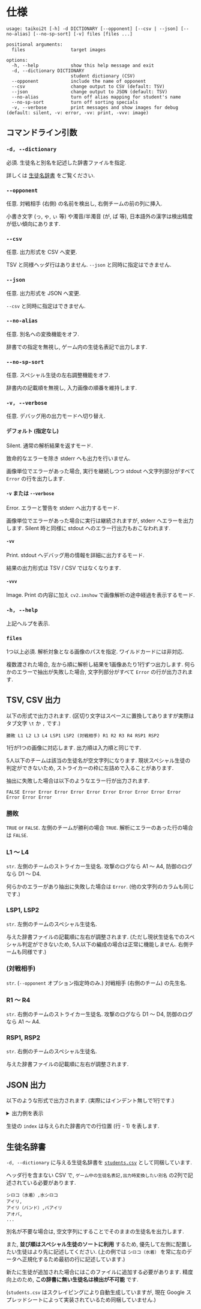 # 仕様

```
usage: taikoi2t [-h] -d DICTIONARY [--opponent] [--csv | --json] [--no-alias] [--no-sp-sort] [-v] files [files ...]

positional arguments:
  files                 target images

options:
  -h, --help            show this help message and exit
  -d, --dictionary DICTIONARY
                        student dictionary (CSV)
  --opponent            include the name of opponent
  --csv                 change output to CSV (default: TSV)
  --json                change output to JSON (default: TSV)
  --no-alias            turn off alias mapping for student's name
  --no-sp-sort          turn off sorting specials
  -v, --verbose         print messages and show images for debug (default: silent, -v: error, -vv: print, -vvv: image)
```


## コマンドライン引数

### `-d, --dictionary`

必須.
生徒名と別名を記述した辞書ファイルを指定.

詳しくは [生徒名辞書](#生徒名辞書) をご覧ください.


### `--opponent`

任意.
対戦相手 (右側) の名前を検出し, 右側チームの前の列に挿入.

小書き文字 (っ, ゃ, ぃ 等) や濁音/半濁音 (が, ぱ 等), 日本語外の漢字は検出精度が低い傾向にあります.


### `--csv`

任意.
出力形式を CSV へ変更.

TSV と同様ヘッダ行はありません.
`--json` と同時に指定はできません.


### `--json`

任意.
出力形式を JSON へ変更.

`--csv` と同時に指定はできません.


### `--no-alias`

任意.
別名への変換機能をオフ.

辞書での指定を無視し, ゲーム内の生徒名表記で出力します.


### `--no-sp-sort`

任意.
スペシャル生徒の左右調整機能をオフ.

辞書内の記載順を無視し, 入力画像の順番を維持します.


### `-v, --verbose`

任意.
デバッグ用の出力モードへ切り替え.


#### デフォルト (指定なし)

Silent. 通常の解析結果を返すモード.

致命的なエラーを除き stderr へも出力を行いません.

画像単位でエラーがあった場合, 実行を継続しつつ stdout へ文字列部分がすべて `Error` の行を出力します.


#### `-v` または `--verbose`

Error. エラーと警告を stderr へ出力するモード.

画像単位でエラーがあった場合に実行は継続されますが, stderr へエラーを出力します. Silent 時と同様に stdout へのエラー行出力もおこなわれます.


#### `-vv`

Print. stdout へデバッグ用の情報を詳細に出力するモード.

結果の出力形式は TSV / CSV ではなくなります.


#### `-vvv`

Image. Print の内容に加え `cv2.imshow` で画像解析の途中経過を表示するモード.


### `-h, --help`

上記ヘルプを表示.


### `files`

1つ以上必須.
解析対象となる画像のパスを指定. ワイルドカードには非対応.

複数渡された場合, 左から順に解析し結果を1画像あたり1行ずつ出力します.
何らかのエラーで抽出が失敗した場合, 文字列部分がすべて `Error` の行が出力されます.


## TSV, CSV 出力

以下の形式で出力されます. (区切り文字はスペースに置換してありますが実際はタブ文字 `\t` か `,` です.)

```
勝敗 L1 L2 L3 L4 LSP1 LSP2 (対戦相手) R1 R2 R3 R4 RSP1 RSP2
```

1行が1つの画像に対応します. 出力順は入力順と同じです.

5人以下のチームは該当の生徒名が空文字列になります.
現状スペシャル生徒の判定ができないため, ストライカーの枠に左詰めで入ることがあります.

抽出に失敗した場合は以下のようなエラー行が出力されます.

```
FALSE Error Error Error Error Error Error Error Error Error Error Error Error Error
```


### 勝敗

`TRUE` or `FALSE`.
左側のチームが勝利の場合 `TRUE`. 解析にエラーのあった行の場合は `FALSE`.


### L1 ～ L4

`str`.
左側のチームのストライカー生徒名. 攻撃のログなら A1 ～ A4, 防御のログなら D1 ～ D4.

何らかのエラーがあり抽出に失敗した場合は `Error`. (他の文字列のカラムも同じです.)


### LSP1, LSP2

`str`.
左側のチームのスペシャル生徒名.

与えた辞書ファイルの記載順に左右が調整されます.
(ただし現状生徒名でのスペシャル判定ができないため, 5人以下の編成の場合は正常に機能しません. 右側チームも同様です.)


### (対戦相手)

`str`. (`--opponent` オプション指定時のみ.)
対戦相手 (右側のチーム) の先生名.


### R1 ～ R4

`str`.
右側のチームのストライカー生徒名. 攻撃のログなら D1 ～ D4, 防御のログなら A1 ～ A4.


### RSP1, RSP2

`str`.
右側のチームのスペシャル生徒名.

与えた辞書ファイルの記載順に左右が調整されます.


## JSON 出力

以下のような形式で出力されます. (実際にはインデント無しで1行です.)

<details>
<summary>出力例を表示</summary>

```json
{
  "arguments": [
    "taikoi2t",
    "-d",
    ".\\students.csv",
    ".\\tests\\images\\0010.png",
    "--json"
  ],
  "starts_at": "2025-05-01T00:00:00.000000",
  "ends_at": "2025-05-01T00:00:05.000000",
  "matches": [
    {
      "image": {
        "path": "tests/images/0010.png",
        "name": "0010.png",
        "width": 1920,
        "height": 1080,
        "modal": {
          "left": 39,
          "top": 141,
          "right": 1881,
          "bottom": 936
        }
      },
      "player": {
        "wins": true,
        "owner": null,
        "strikers": {
          "striker1": {
            "index": 90,
            "name": "シロコ＊テラー",
            "alias": "シロコ＊"
          },
          "striker2": {
            "index": 84,
            "name": "シュン",
            "alias": null
          },
          "striker3": {
            "index": 162,
            "name": "ホシノ",
            "alias": null
          },
          "striker4": {
            "index": 211,
            "name": "レイサ",
            "alias": null
          }
        },
        "specials": {
          "special1": {
            "index": 0,
            "name": "シロコ（水着）",
            "alias": "水シロコ"
          },
          "special2": {
            "index": 74,
            "name": "サツキ",
            "alias": null
          }
        }
      },
      "opponent": {
        "wins": false,
        "owner": null,
        "strikers": {
          "striker1": {
            "index": 162,
            "name": "ホシノ",
            "alias": null
          },
          "striker2": {
            "index": 211,
            "name": "レイサ",
            "alias": null
          },
          "striker3": {
            "index": 179,
            "name": "ミドリ",
            "alias": null
          },
          "striker4": {
            "index": 90,
            "name": "シロコ＊テラー",
            "alias": "シロコ＊"
          }
        },
        "specials": {
          "special1": {
            "index": 0,
            "name": "シロコ（水着）",
            "alias": "水シロコ"
          },
          "special2": {
            "index": 150,
            "name": "ヒビキ",
            "alias": null
          }
        }
      }
    }
  ]
}
```
</details>

生徒の `index` は与えられた辞書内での行位置 (行 - 1) を表します.


## 生徒名辞書

`-d, --dictionary` に与える生徒名辞書を [`students.csv`](./students.csv) として同梱しています.

ヘッダ行を含まない CSV で, `ゲーム中の生徒名表記,出力時変換したい別名` の2列で記述されている必要があります.

```csv
シロコ（水着）,水シロコ
アイリ,
アイリ（バンド）,バアイリ
アオバ,
...
```

別名が不要な場合は, 空文字列にすることでそのままの生徒名を出力します.

また, **並び順はスペシャル生徒のソートに利用** するため, 優先して左側に配置したい生徒はより先に記述してください.
(上の例では `シロコ（水着）` を常に左のデータへ正規化するため最初の行に記述しています.)

新たに生徒が追加された場合にはこのファイルに追加する必要があります.
精度向上のため, **この辞書に無い生徒名は検出が不可能** です.

(`students.csv` はスクレイピングにより自動生成していますが, 現在 Google スプレッドシートによって実装されているため同梱していません.)
